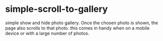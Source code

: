 # simple-scroll-to-gallery
simple show and hide photo gallery. Once the chosen photo is shown, the page also scrolls to that photo. this comes in handy when on a mobile device or with a large number of photos.

